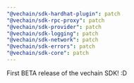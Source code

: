 ```yaml
---
"@vechain/sdk-hardhat-plugin": patch
"@vechain/sdk-rpc-proxy": patch
"@vechain/sdk-provider": patch
"@vechain/sdk-logging": patch
"@vechain/sdk-network": patch
"@vechain/sdk-errors": patch
"@vechain/sdk-core": patch
---
```


First BETA release of the vechain SDK! :D
